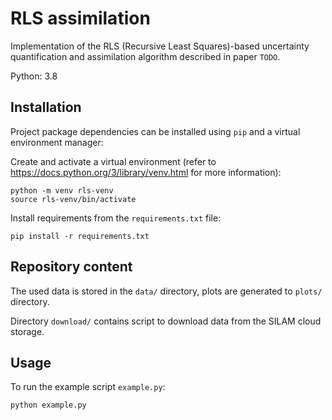 # RLS assimilation

Implementation of the RLS (Recursive Least Squares)-based uncertainty quantification and assimilation
algorithm described in paper `TODO`.

Python: 3.8

## Installation

Project package dependencies can be installed using `pip` and a virtual environment manager:

Create and activate a virtual environment (refer to https://docs.python.org/3/library/venv.html for more 
information):

    python -m venv rls-venv
    source rls-venv/bin/activate

Install requirements from the `requirements.txt` file:

    pip install -r requirements.txt
    
    
## Repository content

The used data is stored in the `data/` directory, plots are generated to `plots/` directory.

Directory `download/` contains script to download data from the SILAM cloud storage.


## Usage

To run the example script `example.py`:
 
    python example.py

